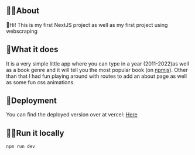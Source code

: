 ## 💁‍♀️About

👋Hi! This is my first NextJS project as well as my first project using webscraping

## 🤔What it does

It is a very simple little app where you can type in a year (2011-2022)as well as a book genre and it will tell you the most popular book (on [npmjs](https://npmjs.com/ "Opens in new tab")). Other than that I had fun playing around with routes to add an about page as well as some fun css animations.

## 🚀Deployment

You can find the deployed version over at vercel:
[Here](https://package-downloads-webscraper.vercel.app/ "Opens in new tab")

## 🏃‍♀️Run it locally

```
npm run dev
```
